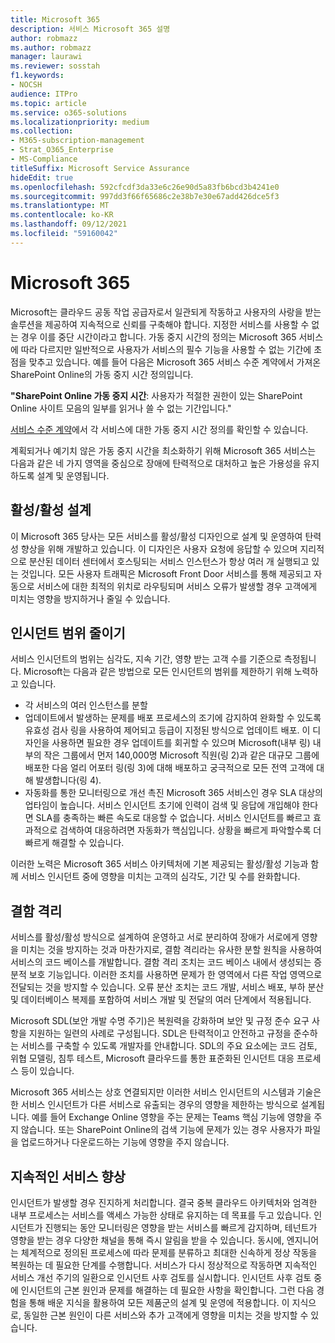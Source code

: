 ```yaml
---
title: Microsoft 365
description: 서비스 Microsoft 365 설명
author: robmazz
ms.author: robmazz
manager: laurawi
ms.reviewer: sosstah
f1.keywords:
- NOCSH
audience: ITPro
ms.topic: article
ms.service: o365-solutions
ms.localizationpriority: medium
ms.collection:
- M365-subscription-management
- Strat_O365_Enterprise
- MS-Compliance
titleSuffix: Microsoft Service Assurance
hideEdit: true
ms.openlocfilehash: 592cfcdf3da33e6c26e90d5a83fb6bcd3b4241e0
ms.sourcegitcommit: 997dd3f66f65686c2e38b7e30e67add426dce5f3
ms.translationtype: MT
ms.contentlocale: ko-KR
ms.lasthandoff: 09/12/2021
ms.locfileid: "59160042"
---
```

# <a name="built-in-service-resiliency-in-microsoft-365"></a>Microsoft 365

Microsoft는 클라우드 공동 작업 공급자로서 일관되게 작동하고 사용자의 사랑을 받는 솔루션을 제공하여 지속적으로 신뢰를 구축해야 합니다. 지정한 서비스를 사용할 수 없는 경우 이를 중단 시간이라고 합니다. 가동 중지 시간의 정의는 Microsoft 365 서비스에 따라 다르지만 일반적으로 사용자가 서비스의 필수 기능을 사용할 수 없는 기간에 초점을 맞추고 있습니다. 예를 들어 다음은 Microsoft 365 서비스 수준 계약에서 가져온 SharePoint Online의 가동 중지 시간 정의입니다.

**"SharePoint Online 가동 중지 시간**: 사용자가 적절한 권한이 있는 SharePoint Online 사이트 모음의 일부를 읽거나 쓸 수 없는 기간입니다."

[서비스 수준 계약](https://www.microsoftvolumelicensing.com/DocumentSearch.aspx?Mode=3&DocumentTypeId=37)에서 각 서비스에 대한 가동 중지 시간 정의를 확인할 수 있습니다.

계획되거나 예기치 않은 가동 중지 시간을 최소화하기 위해 Microsoft 365 서비스는 다음과 같은 네 가지 영역을 중심으로 장애에 탄력적으로 대처하고 높은 가용성을 유지하도록 설계 및 운영됩니다.

## <a name="activeactive-design"></a>활성/활성 설계

이 Microsoft 365 당사는 모든 서비스를 활성/활성 디자인으로 설계 및 운영하여 탄력성 향상을 위해 개발하고 있습니다. 이 디자인은 사용자 요청에 응답할 수 있으며 지리적으로 분산된 데이터 센터에서 호스팅되는 서비스 인스턴스가 항상 여러 개 실행되고 있는 것입니다. 모든 사용자 트래픽은 Microsoft Front Door 서비스를 통해 제공되고 자동으로 서비스에 대한 최적의 위치로 라우팅되며 서비스 오류가 발생할 경우 고객에게 미치는 영향을 방지하거나 줄일 수 있습니다.

## <a name="reduce-incident-scope"></a>인시던트 범위 줄이기

서비스 인시던트의 범위는 심각도, 지속 기간, 영향 받는 고객 수를 기준으로 측정됩니다. Microsoft는 다음과 같은 방법으로 모든 인시던트의 범위를 제한하기 위해 노력하고 있습니다.

- 각 서비스의 여러 인스턴스를 분할
- 업데이트에서 발생하는 문제를 배포 프로세스의 조기에 감지하여 완화할 수 있도록 유효성 검사 링을 사용하여 제어되고 등급이 지정된 방식으로 업데이트 배포. 이 디자인을 사용하면 필요한 경우 업데이트를 회귀할 수 있으며 Microsoft(내부 링) 내부의 작은 그룹에서 먼저 140,000명 Microsoft 직원(링 2)과 같은 대규모 그룹에 배포한 다음 얼리 어포터 링(링 3)에 대해 배포하고 궁극적으로 모든 전역 고객에 대해 발생합니다(링 4).
- 자동화를 통한 모니터링으로 개선 촉진 Microsoft 365 서비스인 경우 SLA 대상의 업타임이 높습니다. 서비스 인시던트 초기에 인력이 검색 및 응답에 개입해야 한다면 SLA를 충족하는 빠른 속도로 대응할 수 없습니다. 서비스 인시던트를 빠르고 효과적으로 검색하여 대응하려면 자동화가 핵심입니다. 상황을 빠르게 파악할수록 더 빠르게 해결할 수 있습니다.

이러한 노력은 Microsoft 365 서비스 아키텍처에 기본 제공되는 활성/활성 기능과 함께 서비스 인시던트 중에 영향을 미치는 고객의 심각도, 기간 및 수를 완화합니다.  

## <a name="fault-isolation"></a>결함 격리

서비스를 활성/활성 방식으로 설계하여 운영하고 서로 분리하여 장애가 서로에게 영향을 미치는 것을 방지하는 것과 마찬가지로, 결함 격리라는 유사한 분할 원칙을 사용하여 서비스의 코드 베이스를 개발합니다. 결함 격리 조치는 코드 베이스 내에서 생성되는 증분적 보호 기능입니다. 이러한 조치를 사용하면 문제가 한 영역에서 다른 작업 영역으로 전달되는 것을 방지할 수 있습니다.
오류 분산 조치는 코드 개발, 서비스 배포, 부하 분산 및 데이터베이스 복제를 포함하여 서비스 개발 및 전달의 여러 단계에서 적용됩니다.

Microsoft SDL(보안 개발 수명 주기)은 복원력을 강화하며 보안 및 규정 준수 요구 사항을 지원하는 일련의 사례로 구성됩니다. SDL은 탄력적이고 안전하고 규정을 준수하는 서비스를 구축할 수 있도록 개발자를 안내합니다. SDL의 주요 요소에는 코드 검토, 위협 모델링, 침투 테스트, Microsoft 클라우드를 통한 표준화된 인시던트 대응 프로세스 등이 있습니다.

Microsoft 365 서비스는 상호 연결되지만 이러한 서비스 인시던트의 시스템과 기술은 한 서비스 인시던트가 다른 서비스로 유출되는 경우의 영향을 제한하는 방식으로 설계됩니다. 예를 들어 Exchange Online 영향을 주는 문제는 Teams 핵심 기능에 영향을 주지 않습니다. 또는 SharePoint Online의 검색 기능에 문제가 있는 경우 사용자가 파일을 업로드하거나 다운로드하는 기능에 영향을 주지 않습니다.

## <a name="continuous-service-improvement"></a>지속적인 서비스 향상

인시던트가 발생할 경우 진지하게 처리합니다. 결국 중복 클라우드 아키텍처와 엄격한 내부 프로세스는 서비스를 액세스 가능한 상태로 유지하는 데 목표를 두고 있습니다. 인시던트가 진행되는 동안 모니터링은 영향을 받는 서비스를 빠르게 감지하며, 테넌트가 영향을 받는 경우 다양한 채널을 통해 즉시 알림을 받을 수 있습니다. 동시에, 엔지니어는 체계적으로 정의된 프로세스에 따라 문제를 분류하고 최대한 신속하게 정상 작동을 복원하는 데 필요한 단계를 수행합니다. 서비스가 다시 정상적으로 작동하면 지속적인 서비스 개선 주기의 일환으로 인시던트 사후 검토를 실시합니다. 인시던트 사후 검토 중에 인시던트의 근본 원인과 문제를 해결하는 데 필요한 사항을 확인합니다. 그런 다음 경험을 통해 배운 지식을 활용하여 모든 제품군의 설계 및 운영에 적용합니다. 이 지식으로, 동일한 근본 원인이 다른 서비스와 추가 고객에게 영향을 미치는 것을 방지할 수 있습니다.
